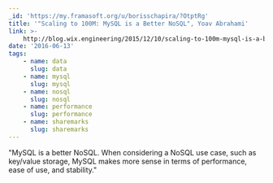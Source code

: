 ```yaml
---
_id: 'https://my.framasoft.org/u/borisschapira/?OtptRg'
title: '"Scaling to 100M: MySQL is a Better NoSQL", Yoav Abrahami'
link: >-
    http://blog.wix.engineering/2015/12/10/scaling-to-100m-mysql-is-a-better-nosql/?utm_content=bufferacd68&utm_medium=social&utm_source=twitter.com&utm_campaign=buffer
date: '2016-06-13'
tags:
    - name: data
      slug: data
    - name: mysql
      slug: mysql
    - name: nosql
      slug: nosql
    - name: performance
      slug: performance
    - name: sharemarks
      slug: sharemarks
---
```


<div class="markdown"><p>&quot;MySQL is a better NoSQL. When considering a NoSQL use case, such as key/value storage, MySQL makes more sense in terms of performance, ease of use, and stability.&quot;
</p></div>
